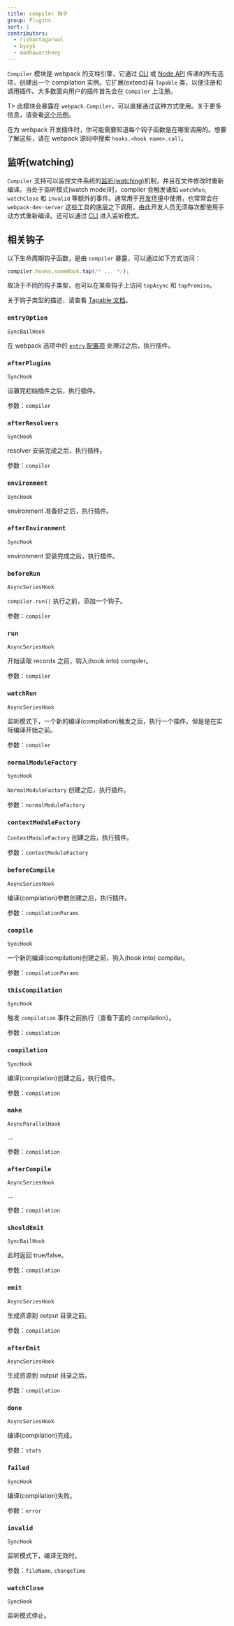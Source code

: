 ```yaml
---
title: compiler 钩子
group: Plugins
sort: 1
contributors:
  - rishantagarwal
  - byzyk
  - madhavarshney
---
```


`Compiler` 模块是 webpack 的支柱引擎，它通过 [CLI](/api/cli) 或 [Node API](/api/node) 传递的所有选项，创建出一个 compilation 实例。它扩展(extend)自 `Tapable` 类，以便注册和调用插件。大多数面向用户的插件首先会在 `Compiler` 上注册。

T> 此模块会暴露在 `webpack.Compiler`，可以直接通过这种方式使用。关于更多信息，请查看[这个示例](https://github.com/pksjce/webpack-internal-examples/tree/master/compiler-example)。

在为 webpack 开发插件时，你可能需要知道每个钩子函数是在哪里调用的。想要了解这些，请在 webpack 源码中搜索 `hooks.<hook name>.call`。


## 监听(watching)

`Compiler` 支持可以监控文件系统的[监听(watching)](/api/node/#watching)机制，并且在文件修改时重新编译。当处于监听模式(watch mode)时，compiler 会触发诸如 `watchRun`, `watchClose` 和 `invalid` 等额外的事件。通常用于[开发环境](/guides/development)中使用，也常常会在 `webpack-dev-server` 这些工具的底层之下调用，由此开发人员无须每次都使用手动方式重新编译。还可以通过 [CLI](/api/cli/#watch-options) 进入监听模式。


## 相关钩子

以下生命周期钩子函数，是由 `compiler` 暴露，可以通过如下方式访问：

``` js
compiler.hooks.someHook.tap(/* ... */);
```

取决于不同的钩子类型，也可以在某些钩子上访问 `tapAsync` 和 `tapPromise`。

关于钩子类型的描述，请查看 [Tapable 文档](https://github.com/webpack/tapable#hook-types)。


### `entryOption`

`SyncBailHook`

在 webpack 选项中的 [`entry` 配置项](https://webpack.js.org/configuration/entry-context/#entry) 处理过之后，执行插件。


### `afterPlugins`

`SyncHook`

设置完初始插件之后，执行插件。

参数：`compiler`


### `afterResolvers`

`SyncHook`

resolver 安装完成之后，执行插件。

参数：`compiler`


### `environment`

`SyncHook`

environment 准备好之后，执行插件。


### `afterEnvironment`

`SyncHook`

environment 安装完成之后，执行插件。


### `beforeRun`

`AsyncSeriesHook`

`compiler.run()` 执行之前，添加一个钩子。

参数：`compiler`


### `run`

`AsyncSeriesHook`

开始读取 records 之前，钩入(hook into) compiler。

参数：`compiler`


### `watchRun`

`AsyncSeriesHook`

监听模式下，一个新的编译(compilation)触发之后，执行一个插件，但是是在实际编译开始之前。

参数：`compiler`


### `normalModuleFactory`

`SyncHook`

`NormalModuleFactory` 创建之后，执行插件。

参数：`normalModuleFactory`


### `contextModuleFactory`

`ContextModuleFactory` 创建之后，执行插件。

参数：`contextModuleFactory`


### `beforeCompile`

`AsyncSeriesHook`

编译(compilation)参数创建之后，执行插件。

参数：`compilationParams`


### `compile`

`SyncHook`

一个新的编译(compilation)创建之前，钩入(hook into) compiler。

参数：`compilationParams`


### `thisCompilation`

`SyncHook`

触发 `compilation` 事件之前执行（查看下面的 compilation）。

参数：`compilation`


### `compilation`

`SyncHook`

编译(compilation)创建之后，执行插件。

参数：`compilation`


### `make`

`AsyncParallelHook`

...

参数：`compilation`


### `afterCompile`

`AsyncSeriesHook`

...

参数：`compilation`


### `shouldEmit`

`SyncBailHook`

此时返回 true/false。

参数：`compilation`


### `emit`

`AsyncSeriesHook`

生成资源到 output 目录之前。

参数：`compilation`


### `afterEmit`

`AsyncSeriesHook`

生成资源到 output 目录之后。

参数：`compilation`


### `done`

`AsyncSeriesHook`

编译(compilation)完成。


参数：`stats`


### `failed`

`SyncHook`

编译(compilation)失败。

参数：`error`


### `invalid`

`SyncHook`

监听模式下，编译无效时。

参数：`fileName`, `changeTime`


### `watchClose`

`SyncHook`

监听模式停止。
